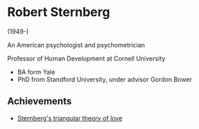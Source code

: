 # Robert Sternberg

(1949-)

An American psychologist and psychometrician

Professor of Human Development at Cornell University

- BA form Yale
- PhD from Standford University, under advisor Gordon Bower

## Achievements

- [Sternberg's triangular theory of love]()